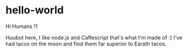 # hello-world

Hi Humans !1

Huubot here, I like node.js and Caffescript  that's what I'm made of :)
I've had tacos on the moon and find them far superior to Earath tacos.
